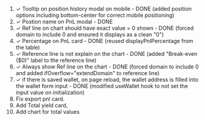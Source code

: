 1. ✓ Tooltip on position history modal on mobile - DONE (added position options including bottom-center for correct mobile positioning)
2. ✓ Postion name on PnL modal - DONE
3. ✓ Ref line on chart should have exact value = 0 shown - DONE (forced domain to include 0 and ensured it displays as a clean "0")
4. ✓ Percentage on PnL card - DONE (reused displayPnlPercentage from the table)
5. ✓ Reference line is not explain on the chart - DONE (added "Break-even ($0)" label to the reference line)
6. ✓ Always show Ref line on the chart - DONE (forced domain to include 0 and added ifOverflow="extendDomain" to reference line)
7. ✓ if there is saved wallet, on page reload, the wallet address is filled into the wallet form input - DONE (modified useWallet hook to not set the input value on initialization)
8. Fix export pnl card.
9. Add Total yield card,
10. Add chart for total values